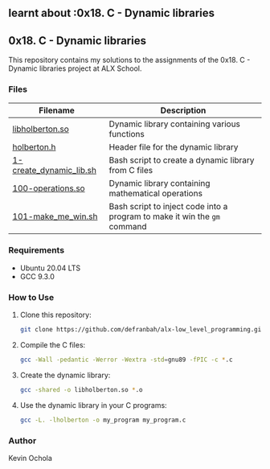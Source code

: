 ## learnt about :0x18. C - Dynamic libraries
## 0x18. C - Dynamic libraries

This repository contains my solutions to the assignments of the 0x18. C - Dynamic libraries project at ALX School.

### Files

| Filename | Description |
| -------- | ----------- |
| [libholberton.so](./libholberton.so) | Dynamic library containing various functions |
| [holberton.h](./holberton.h) | Header file for the dynamic library |
| [1-create_dynamic_lib.sh](./1-create_dynamic_lib.sh) | Bash script to create a dynamic library from C files |
| [100-operations.so](./100-operations.so) | Dynamic library containing mathematical operations |
| [101-make_me_win.sh](./101-make_me_win.sh) | Bash script to inject code into a program to make it win the `gm` command |

### Requirements

- Ubuntu 20.04 LTS
- GCC 9.3.0

### How to Use

1. Clone this repository:

    ```bash
    git clone https://github.com/defranbah/alx-low_level_programming.git
    ```

2. Compile the C files:

    ```bash
    gcc -Wall -pedantic -Werror -Wextra -std=gnu89 -fPIC -c *.c
    ```

3. Create the dynamic library:

    ```bash
    gcc -shared -o libholberton.so *.o
    ```

4. Use the dynamic library in your C programs:

    ```bash
    gcc -L. -lholberton -o my_program my_program.c
    ```

### Author

Kevin Ochola 